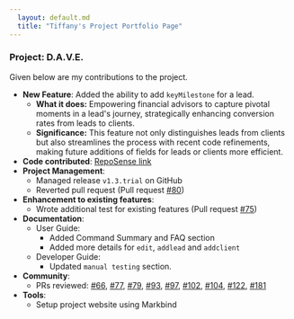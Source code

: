 ```yaml
---
  layout: default.md
  title: "Tiffany's Project Portfolio Page"
---
```


### Project: D.A.V.E.


Given below are my contributions to the project.

- **New Feature**: Added the ability to add ``keyMilestone`` for a lead. 
    - **What it does:**  Empowering financial advisors to capture pivotal moments in a lead's journey, strategically enhancing conversion rates from leads to clients.
    - **Significance:** This feature not only distinguishes leads from clients but also streamlines the process with recent code refinements, making future additions of fields for leads or clients more efficient.
- **Code contributed**: [RepoSense link](https://nus-cs2103-ay2324s1.github.io/tp-dashboard/?search=f08&sort=groupTitle&sortWithin=title&timeframe=commit&mergegroup=&groupSelect=groupByRepos&breakdown=true&checkedFileTypes=docs~functional-code~test-code&since=2023-09-22&tabOpen=true&tabType=authorship&zFR=false&tabAuthor=tiif&tabRepo=AY2324S1-CS2103T-F08-2%2Ftp%5Bmaster%5D&authorshipIsMergeGroup=false&authorshipFileTypes=docs~functional-code~test-code&authorshipIsBinaryFileTypeChecked=false&authorshipIsIgnoredFilesChecked=false)
- **Project Management**:
    - Managed release ``v1.3.trial`` on GitHub
    - Reverted pull request  (Pull request [#80](https://github.com/AY2324S1-CS2103T-F08-2/tp/pull/80))
- **Enhancement to existing features**:
    - Wrote additional test for existing features (Pull request [#75](https://github.com/AY2324S1-CS2103T-F08-2/tp/pull/75))
- **Documentation**:
    - User Guide:
        - Added Command Summary and FAQ section
        - Added more details for ``edit``, ``addlead`` and ``addclient``
    - Developer Guide:
        - Updated ``manual testing`` section. 
- **Community**:
    - PRs reviewed: [#66](https://github.com/AY2324S1-CS2103T-F08-2/tp/pull/66), [#77](https://github.com/AY2324S1-CS2103T-F08-2/tp/pull/77), [#79](https://github.com/AY2324S1-CS2103T-F08-2/tp/pull/79), [#93](https://github.com/AY2324S1-CS2103T-F08-2/tp/pull/93), [#97](https://github.com/AY2324S1-CS2103T-F08-2/tp/pull/97), [#102](https://github.com/AY2324S1-CS2103T-F08-2/tp/pull/102), [#104](https://github.com/AY2324S1-CS2103T-F08-2/tp/pull/104), [#122](https://github.com/AY2324S1-CS2103T-F08-2/tp/pull/122), [#181](https://github.com/AY2324S1-CS2103T-F08-2/tp/pull/181)
- **Tools**:
    - Setup project website using Markbind
